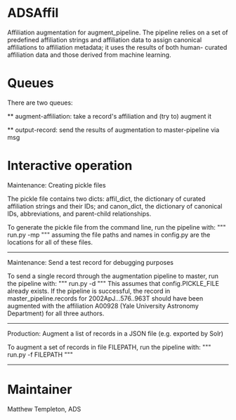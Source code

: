 # ADSAffil

Affiliation augmentation for augment_pipeline.  The pipeline relies on a set
of predefined affiliation strings and affiliation data to assign canonical
affiliations to affiliation metadata; it uses the results of both human-
curated affiliation data and those derived from machine learning.

# Queues

There are two queues:

** augment-affiliation: take a record's affiliation and (try to) augment it

** output-record: send the results of augmentation to master-pipeline via msg

# Interactive operation

Maintenance: Creating pickle files

The pickle file contains two dicts: affil_dict, the dictionary of curated
affiliation strings and their IDs; and canon_dict, the dictionary of canonical
IDs, abbreviations, and parent-child relationships.

To generate the pickle file from the command line, run the pipeline with:
"""
run.py -mp
"""
assuming the file paths and names in config.py are the locations for all of
these files.

---

Maintenance: Send a test record for debugging purposes

To send a single record through the augmentation pipeline to master, run the
pipeline with:
"""
run.py -d
"""
This assumes that config.PICKLE_FILE already exists.  If the pipeline is
successful, the record in master_pipeline.records for 2002ApJ...576..963T
should have been augmented with the affiliation A00928 (Yale University
Astronomy Department) for all three authors.


---

Production: Augment a list of records in a JSON file (e.g. exported by Solr)

To augment a set of records in file FILEPATH, run the pipeline with:
"""
run.py -f FILEPATH
"""

---

# Maintainer

Matthew Templeton, ADS
